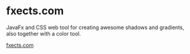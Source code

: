# fxects.com

JavaFx and CSS web tool for creating awesome shadows and gradients, also together with a color tool.

[fxects.com](https://fxects.000webhostapp.com)

